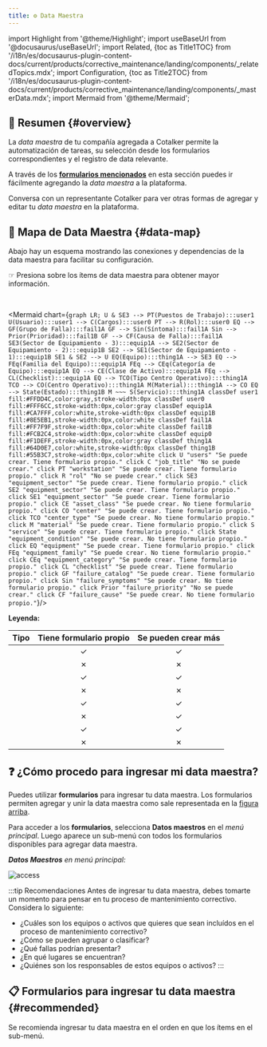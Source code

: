 ```yaml
---
title: ⚙️ Data Maestra
---
```


import Highlight from '@theme/Highlight';
import useBaseUrl from '@docusaurus/useBaseUrl'; 
import Related, {toc as Title1TOC} from '/i18n/es/docusaurus-plugin-content-docs/current/products/corrective_maintenance/landing/components/_relatedTopics.mdx'; 
import Configuration, {toc as Title2TOC} from '/i18n/es/docusaurus-plugin-content-docs/current/products/corrective_maintenance/landing/components/_masterData.mdx'; 
import Mermaid from '@theme/Mermaid';


## 📌 Resumen {#overview}
La _data maestra_ de tu compañía agregada a Cotalker permite la automatización de tareas, su selección desde los formularios correspondientes y el registro de data relevante.

A través de los [**formularios mencionados**](#forms) en esta sección puedes ir fácilmente agregando la _data maestra_ a la plataforma.

Conversa con un representante Cotalker para ver otras formas de agregar y editar tu _data maestra_ en la plataforma.

## 📍 Mapa de Data Maestra {#data-map}
Abajo hay un esquema mostrando las conexiones y dependencias de la data maestra para facilitar su configuración.

<div className="align-center">

<span className="badge badge--warning">☞ Presiona sobre los ítems de data maestra para obtener mayor información.</span>

</div>
<br/>

<Mermaid chart={`
    graph LR;
        U & SE3 --> PT(Puestos de Trabajo):::user1
        U(Usuario):::user1 --> C(Cargos):::user0
        PT --> R(Rol):::user0
        EQ --> GF(Grupo de Falla):::fail1A
        GF --> Sin(Síntoma):::fail1A
        Sin --> Prior(Prioridad):::fail1B
        GF --> CF(Causa de Falla):::fail1A
        SE3(Sector de Equipamiento - 3):::equip1A --> SE2(Sector de Equipamiento - 2):::equip1B
        SE2 --> SE1(Sector de Equipamiento - 1):::equip1B
        SE1 & SE2 --> U
        EQ(Equipo):::thing1A --> SE3
        EQ --> FEq(Familia del Equipo):::equip1A
        FEq --> CEq(Categoría de Equipo):::equip1A
        EQ --> CE(Clase de Activo):::equip1A
        FEq --> CL(Checklist):::equip1A
        EQ --> TCO(Tipo Centro Operativo):::thing1A
        TCO --> CO(Centro Operativo):::thing1A
        M(Material):::thing1A --> CO
        EQ --> State(Estado):::thing1B
        M ~~~ S(Servicio):::thing1A
        classDef user1 fill:#FFDD4C,color:gray,stroke-width:0px
        classDef user0 fill:#FFF6CC,stroke-width:0px,color:gray
        classDef equip1A fill:#CA7FFF,color:white,stroke-width:0px
        classDef equip1B fill:#8E5EB1,stroke-width:0px,color:white
        classDef fail1A fill:#FF7F9F,stroke-width:0px,color:white
        classDef fail1B fill:#FCB2C4,stroke-width:0px,color:white
        classDef equip0 fill:#F1DEFF,stroke-width:0px,color:gray
        classDef thing1A fill:#64D0E7,color:white,stroke-width:0px
        classDef thing1B fill:#55B3C7,stroke-width:0px,color:white
        click U "users" "Se puede crear. Tiene formulario propio."
        click C "job_title" "No se puede crear."
        click PT "workstation" "Se puede crear. Tiene formulario propio."
        click R "rol" "No se puede crear."
        click SE3 "equipment_sector" "Se puede crear. Tiene formulario propio."
        click SE2 "equipment_sector" "Se puede crear. Tiene formulario propio."
        click SE1 "equipment_sector" "Se puede crear. Tiene formulario propio."
        click CE "asset_class" "Se puede crear. No tiene formulario propio."
        click CO "center" "Se puede crear. Tiene formulario propio."
        click TCO "center_type" "Se puede crear. No tiene formulario propio."
        click M "material" "Se puede crear. Tiene formulario propio."
        click S "service" "Se puede crear. Tiene formulario propio."
        click State "equipment_condition" "Se puede crear. No tiene formulario propio."
        click EQ "equipment" "Se puede crear. Tiene formulario propio."
        click FEq "equipment_family" "Se puede crear. No tiene formulario propio."
        click CEq "equipment_category" "Se puede crear. Tiene formulario propio."
        click CL "checklist" "Se puede crear. Tiene formulario propio."
        click GF "failure_catalog" "Se puede crear. Tiene formulario propio."
        click Sin "failure_symptoms" "Se puede crear. No tiene formulario propio."
        click Prior "failure_priority" "No se puede crear."
        click CF "failure_cause" "Se puede crear. No tiene formulario propio."
`}/>

<div className="align-center small_text">

**Leyenda:**

Tipo | Tiene formulario propio | Se pueden crear más
:---: | :---: | :---:
<Highlight text="Relacionado con Usuarios" color="#FFDD4C" textcolor="gray"/> | ✓ | ✓ 
<Highlight text="Relacionado con Usuarios" color="#FFF6CC" textcolor="gray"/> | ✗ | ✗ 
<Highlight text="Relacionado con Fallas" color="#FF7F9F" textcolor="white"/> | ✓ | ✓
<Highlight text="Relacionado con Fallas" color="#FCB2C4" textcolor="white"/> | ✗ | ✗
<Highlight text="Relacionado con Equipos" color="#CA7FFF" textcolor="white"/> | ✓ | ✓
<Highlight text="Relacionado con Equipos" color="#8E5EB1" textcolor="white"/> | ✗ | ✓
<Highlight text="Relacionado con Activos" color="#64D0E7" textcolor="white"/> | ✓ | ✓
<Highlight text="Relacionado con Activos" color="#55B3C7" textcolor="white"/> | ✗ | ✗


</div>


## ❓ ¿Cómo procedo para ingresar mi data maestra?
Puedes utilizar **formularios** para ingresar tu data maestra. Los formularios permiten agregar y unir la data maestra como sale representada en la [figura arriba](#data-map).

Para acceder a los **formularios**, selecciona **Datos maestros** en el _menú principal_. Luego aparece un sub-menú con todos los formularios disponibles para agregar data maestra. 

_**Datos Maestros** en menú principal:_

<div className="margin-left--lg img_sizing">

![access](/img/productos_es/product_master_data_00.png)

</div>

:::tip Recomendaciones
Antes de ingresar tu data maestra, debes tomarte un momento para pensar en tu proceso de mantenimiento correctivo. Considera lo siguiente:
- ¿Cuáles son los equipos o activos que quieres que sean incluídos en el proceso de mantenimiento correctivo?
- ¿Cómo se pueden agrupar o clasificar?
- ¿Qué fallas podrían presentar?
- ¿En qué lugares se encuentran?
- ¿Quiénes son los responsables de estos equipos o activos?
:::

## 📋 Formularios para ingresar tu data maestra {#recommended}
Se recomienda ingresar tu data maestra en el orden en que los ítems en el sub-menú.

<Configuration/>